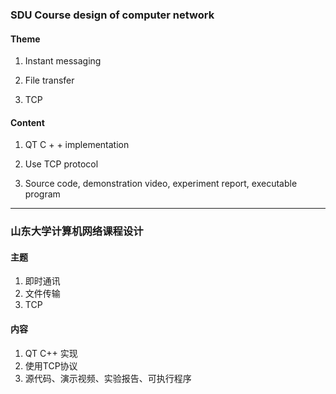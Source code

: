 ### SDU Course design of computer network 

#### Theme

1. Instant messaging

2. File transfer

3. TCP

#### Content

1. QT C + + implementation

2. Use TCP protocol

3. Source code, demonstration video, experiment report, executable program
***
###  山东大学计算机网络课程设计
#### 主题
1. 即时通讯
2. 文件传输
3. TCP
#### 内容
1. QT C++ 实现
2. 使用TCP协议
3. 源代码、演示视频、实验报告、可执行程序